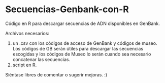 # Secuencias-Genbank-con-R
Código en R para descargar secuencias de ADN disponibles en GenBank.

Archivos necesarios:
1. un .csv con los códigos de acceso de GenBank y códigos de museo. Los códigos de GB serán útiles para descargar las secuencias escogidas y los códigos de Museo lo serán cuando sea necesario concatenar las secuencias.
2. script en R.

Siéntase libres de comentar o sugerir mejoras.
:)
